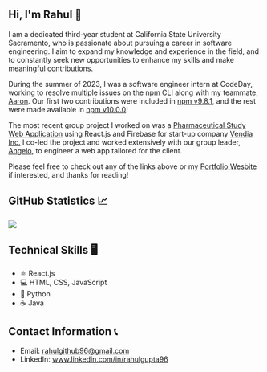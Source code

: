 ## Hi, I'm Rahul 👋

I am a dedicated third-year student at California State University Sacramento, who is passionate about pursuing a career in software engineering. I aim to expand my knowledge and experience in the field, and to constantly seek new opportunities to enhance my skills and make meaningful contributions.

<!--### CodeDay Labs Internship -->
During the summer of 2023, I was a software engineer intern at CodeDay, working to resolve multiple issues on the [npm CLI](https://github.com/npm/cli/) along with my teammate, [Aaron](https://github.com/AaronHamilton965). Our first two contributions were included in [npm v9.8.1](https://github.com/npm/cli/releases/tag/v9.8.1), and the rest were made available in [npm v10.0.0](https://github.com/npm/cli/releases/tag/v10.0.0)! 

<!--### Vendia Inc. Project -->
The most recent group project I worked on was a [Pharmaceutical Study Web Application](https://github.com/rahulio96/Pharmaceutical-Study-Web-App-Project) using React.js and Firebase for start-up company [Vendia Inc.](https://www.vendia.com/) I co-led the project and worked extensively with our group leader, [Angelo](https://github.com/Angkaram), to engineer a web app tailored for the client.

Please feel free to check out any of the links above or my [Portfolio Wesbite](https://rahulio96.github.io/) if interested, and thanks for reading!

## GitHub Statistics 📈

<a href=""> <img align="center" src="https://github-readme-stats-plum-alpha-59.vercel.app/api?username=rahulio96&line_height=25&hide=css&rank_icon=github&bg_color=70,172434,2b3137&title_color=fff&text_color=E1DDDD&icon_color=33CA7F&show_icons=true"/> </a>

<!--
![Anurag's GitHub stats](https://github-readme-stats.vercel.app/api?username=rahulio96&show_icons=true&theme=github_dark)
<a href=""> <img align="center" src="https://github-readme-stats-sigma-five.vercel.app/api/top-langs/?username=rahulio96&theme=react&line_height=40&hide=css"/> </a>
-->

## Technical Skills 🖥
* ⚛ React.js
* 💻 HTML, CSS, JavaScript
* 🐍 Python
* ☕ Java

## Contact Information 📞
* Email: rahulgithub96@gmail.com
* LinkedIn: www.linkedin.com/in/rahulgupta96

<!--
**rahulio96/rahulio96** is a ✨ _special_ ✨ repository because its `README.md` (this file) appears on your GitHub profile.

Here are some ideas to get you started:

- 🔭 I’m currently working on ...
- 🌱 I’m currently learning ...
- 👯 I’m looking to collaborate on ...
- 🤔 I’m looking for help with ...
- 💬 Ask me about ...
- 📫 How to reach me: ...
- 😄 Pronouns: ...
- ⚡ Fun fact: ...
-->
